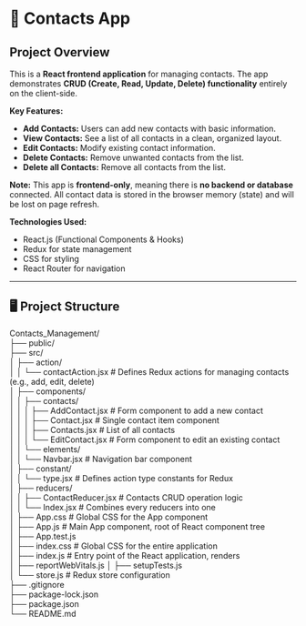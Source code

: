 # 📇 Contacts App

## Project Overview

This is a **React frontend application** for managing contacts. The app demonstrates **CRUD (Create, Read, Update, Delete) functionality** entirely on the client-side.  

**Key Features:**
- **Add Contacts:** Users can add new contacts with basic information.  
- **View Contacts:** See a list of all contacts in a clean, organized layout.  
- **Edit Contacts:** Modify existing contact information.  
- **Delete Contacts:** Remove unwanted contacts from the list.  
- **Delete all Contacts:** Remove all contacts from the list.  

**Note:** This app is **frontend-only**, meaning there is **no backend or database** connected. All contact data is stored in the browser memory (state) and will be lost on page refresh.  

**Technologies Used:**
- React.js (Functional Components & Hooks)  
- Redux for state management  
- CSS for styling  
- React Router for navigation  

---

## 🖥️ Project Structure

Contacts_Management/  
├── public/   
├── src/   
│ ├── action/  
│ │ └── contactAction.jsx # Defines Redux actions for managing contacts (e.g., add, edit, delete)  
│ ├── components/  
│ │ ├── contacts/  
│ │ │ ├── AddContact.jsx # Form component to add a new contact  
│ │ │ ├── Contact.jsx # Single contact item component  
│ │ │ ├── Contacts.jsx # List of all contacts  
│ │ │ └── EditContact.jsx # Form component to edit an existing contact  
│ │ └── elements/  
│ │ └── Navbar.jsx # Navigation bar component  
│ ├── constant/  
│ │ └── type.jsx # Defines action type constants for Redux  
│ ├── reducers/   
│ │ ├── ContactReducer.jsx # Contacts CRUD operation logic  
│ │ └── Index.jsx # Combines every reducers into one    
│ ├── App.css # Global CSS for the App component  
│ ├── App.js # Main App component, root of React component tree  
│ ├── App.test.js  
│ ├── index.css # Global CSS for the entire application  
│ ├── index.js # Entry point of the React application, renders <App />  
│ ├── reportWebVitals.js 
│ ├── setupTests.js   
│ └── store.js # Redux store configuration  
├── .gitignore   
├── package-lock.json   
├── package.json   
└── README.md 
